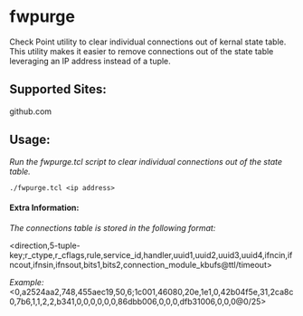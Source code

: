 # fwpurge
Check Point utility to clear individual connections out of kernal state table. This utility makes it easier to remove connections out of the state table leveraging an IP address instead of a tuple.

## Supported Sites:
github.com

## Usage:

*Run the fwpurge.tcl script to clear individual connections out of the state table.*

  `./fwpurge.tcl <ip address>`

#### Extra Information:
*The connections table is stored in the following format:*

<direction,5-tuple-key;r_ctype,r_cflags,rule,service_id,handler,uuid1,uuid2,uuid3,uuid4,ifncin,ifncout,ifnsin,ifnsout,bits1,bits2,connection_module_kbufs@ttl/timeout>

*Example:*
<0,a2524aa2,748,455aec19,50,6;1c001,46080,20e,1e1,0,42b04f5e,31,2ca8c0,7b6,1,1,2,2,b341,0,0,0,0,0,0,86dbb006,0,0,0,dfb31006,0,0,0@0/25>

